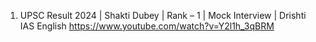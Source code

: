 
1. UPSC Result 2024 | Shakti Dubey | Rank – 1 | Mock Interview | Drishti IAS English
https://www.youtube.com/watch?v=Y2l1h_3qBRM